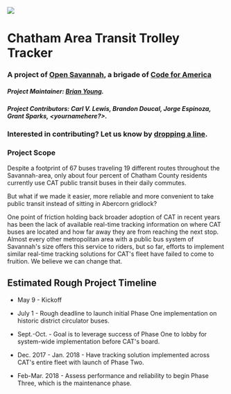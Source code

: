 ![](http://cvlassets.s3.amazonaws.com/Track-a-CAT.png)

# Chatham Area Transit Trolley Tracker
### A project of [Open Savannah](https://opensavannah.org), a brigade of [Code for America](https://codeforamerica.org)

##### Project Maintainer: [Brian Young](https://github.com/brianontheroad).

##### Project Contributors: Carl V. Lewis, Brandon Doucal, Jorge Espinoza, Grant Sparks, <yournamehere?>. 

### Interested in contributing? Let us know by [dropping a line](https://paperform.co/form/o06nqtia).

### Project Scope
Despite a footprint of 67 buses traveling 19 different routes throughout the Savannah-area, only about four percent of Chatham County residents currently use CAT public transit buses in their daily commutes. 

But what if we made it easier, more reliable and more convenient to take public transit instead of sitting in Abercorn gridlock?

One point of friction holding back broader adoption of CAT in recent years has been the lack of available real-time tracking information on where CAT buses are located and how far away they are from reaching the next stop. Almost every other metropolitan area with a public bus system of Savannah's size offers this service to riders, but so far, efforts to implement similar real-time tracking solutions for CAT's fleet have failed to come to fruition. We believe we can change that.


## Estimated Rough Project Timeline

+ May 9 - Kickoff

+ July 1 - Rough deadline to launch initial Phase One implementation on historic district circulator buses.

+ Sept.-Oct. - Goal is to leverage success of Phase One to lobby for system-wide implementation before CAT's board.

+ Dec. 2017  - Jan. 2018 - Have tracking solution implemented across CAT's entire fleet with launch of Phase Two.

+ Feb-Mar. 2018 - Assess performance and reliability to begin Phase Three, which is the maintenance phase.
